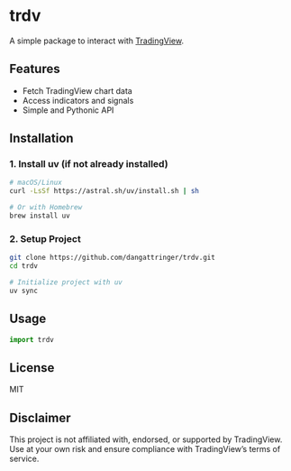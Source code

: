 # trdv

A simple package to interact with [TradingView](https://www.tradingview.com/).

## Features

* Fetch TradingView chart data
* Access indicators and signals
* Simple and Pythonic API

## Installation

### 1. Install uv (if not already installed)

```bash
# macOS/Linux
curl -LsSf https://astral.sh/uv/install.sh | sh

# Or with Homebrew
brew install uv
```

### 2. Setup Project

```bash
git clone https://github.com/dangattringer/trdv.git
cd trdv

# Initialize project with uv
uv sync
```

## Usage

```python
import trdv
```

## License

MIT

## Disclaimer

This project is not affiliated with, endorsed, or supported by TradingView. Use at your own risk and ensure compliance with TradingView’s terms of service.
